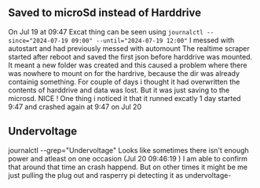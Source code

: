 ## Saved to microSd instead of Harddrive
On Jul 19 at 09:47
Excat thing can be seen using `journalctl --since="2024-07-19 09:00" --until="2024-07-19 12:00"`
I messed with autostart and had previously messed with automount
The realtime scraper started after reboot and saved the first json before harddrive was mounted.
It meant a new folder was created and this caused a problem where there was nowhere to mount on for the hardrive, because the dir was already containig something.
For couple of days i thought it had overwritten the contents of harddrive and data was lost. But it was just saving to the microsd. NICE !
One thing i noticed it that it runned excatly 1 day started 9:47 and crashed again at 9:47 on Jul 20

## Undervoltage
journalctl --grep="Undervoltage"
Looks like sometimes there isn't enough power and atleast on one occasion (Jul 20 09:46:19 ) I am able to confirm that around that time an crash happend. But on other times it might be me just pulling the plug out and rasperry pi detecting it as undervoltage-